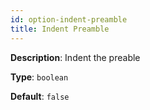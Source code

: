 ```yaml
---
id: option-indent-preamble
title: Indent Preamble
---
```

**Description**: Indent the preable

**Type**: `boolean`

**Default**: `false`
